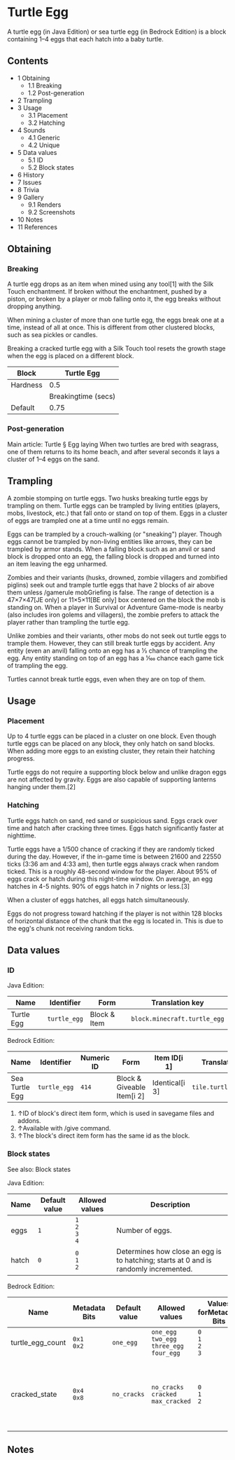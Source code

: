 # Turtle Egg
A turtle egg (in Java Edition) or sea turtle egg (in Bedrock Edition) is a block containing 1–4 eggs that each hatch into a baby turtle.

## Contents
- 1 Obtaining
	- 1.1 Breaking
	- 1.2 Post-generation
- 2 Trampling
- 3 Usage
	- 3.1 Placement
	- 3.2 Hatching
- 4 Sounds
	- 4.1 Generic
	- 4.2 Unique
- 5 Data values
	- 5.1 ID
	- 5.2 Block states
- 6 History
- 7 Issues
- 8 Trivia
- 9 Gallery
	- 9.1 Renders
	- 9.2 Screenshots
- 10 Notes
- 11 References

## Obtaining
### Breaking
A turtle egg drops as an item when mined using any tool[1] with the Silk Touch enchantment. If broken without the enchantment, pushed by a piston, or broken by a player or mob falling onto it, the egg breaks without dropping anything.

When mining a cluster of more than one turtle egg, the eggs break one at a time, instead of all at once. This is different from other clustered blocks, such as sea pickles or candles.

Breaking a cracked turtle egg with a Silk Touch tool resets the growth stage when the egg is placed on a different block.

| Block    | Turtle Egg          |
|----------|---------------------|
| Hardness | 0.5                 |
|          | Breakingtime (secs) |
| Default  | 0.75                |

### Post-generation
Main article: Turtle § Egg laying
When two turtles are bred with seagrass, one of them returns to its home beach, and after several seconds it lays a cluster of 1–4 eggs on the sand.

## Trampling
A zombie stomping on turtle eggs.
Two husks breaking turtle eggs by trampling on them.
Turtle eggs can be trampled by living entities (players, mobs, livestock, etc.) that fall onto or stand on top of them. Eggs in a cluster of eggs are trampled one at a time until no eggs remain.

Eggs can be trampled by a crouch-walking (or "sneaking") player. Though eggs cannot be trampled by non-living entities like arrows, they can be trampled by armor stands. When a falling block such as an anvil or sand block is dropped onto an egg, the falling block is dropped and turned into an item leaving the egg unharmed.

Zombies and their variants (husks, drowned, zombie villagers and zombified piglins) seek out and trample turtle eggs that have 2 blocks of air above them unless /gamerule mobGriefing is false. The range of detection is a 47×7×47‌[JE  only] or 11×5×11‌[BE  only] box centered on the block the mob is standing on. When a player in Survival or Adventure Game-mode is nearby (also includes iron golems and villagers), the zombie prefers to attack the player rather than trampling the turtle egg.

Unlike zombies and their variants, other mobs do not seek out turtle eggs to trample them. However, they can still break turtle eggs by accident. Any entity (even an anvil) falling onto an egg has a 1⁄3 chance of trampling the egg. Any entity standing on top of an egg has a 1⁄100 chance each game tick of trampling the egg.

Turtles cannot break turtle eggs, even when they are on top of them.

## Usage
### Placement
Up to 4 turtle eggs can be placed in a cluster on one block. Even though turtle eggs can be placed on any block, they only hatch on sand blocks. When adding more eggs to an existing cluster, they retain their hatching progress.

Turtle eggs do not require a supporting block below and unlike dragon eggs are not affected by gravity. Eggs are also capable of supporting lanterns hanging under them.[2]

### Hatching
Turtle eggs hatch on sand, red sand or suspicious sand. Eggs crack over time and hatch after cracking three times. Eggs hatch significantly faster at nighttime.

Turtle eggs have a 1/500 chance of cracking if they are randomly ticked during the day. However, if the in-game time is between 21600 and 22550 ticks (3:36 am and 4:33 am), then turtle eggs always crack when random ticked. This is a roughly 48-second window for the player. About 95% of eggs crack or hatch during this night-time window. On average, an egg hatches in 4-5 nights. 90% of eggs hatch in 7 nights or less.[3]

When a cluster of eggs hatches, all eggs hatch simultaneously.

Eggs do not progress toward hatching if the player is not within 128 blocks of horizontal distance of the chunk that the egg is located in. This is due to the egg's chunk not receiving random ticks.

## Data values
### ID
Java Edition:

| Name       | Identifier   | Form         | Translation key              |
|------------|--------------|--------------|------------------------------|
| Turtle Egg | `turtle_egg` | Block & Item | `block.minecraft.turtle_egg` |

Bedrock Edition:

| Name           | Identifier   | Numeric ID | Form                       | Item ID[i 1]   | Translation key        |
|----------------|--------------|------------|----------------------------|----------------|------------------------|
| Sea Turtle Egg | `turtle_egg` | `414`      | Block & Giveable Item[i 2] | Identical[i 3] | `tile.turtle_egg.name` |

1. ↑ID of block's direct item form, which is used in savegame files and addons.
2. ↑Available with /give command.
3. ↑The block's direct item form has the same id as the block.

### Block states
See also: Block states

Java Edition:

| Name  | Default value | Allowed values              | Description                                                                          |
|-------|---------------|-----------------------------|--------------------------------------------------------------------------------------|
| eggs  | `1`           | `1`<br/>`2`<br/>`3`<br/>`4` | Number of eggs.                                                                      |
| hatch | `0`           | `0`<br/>`1`<br/>`2`         | Determines how close an egg is to hatching; starts at 0 and is randomly incremented. |

Bedrock Edition:

| Name             | Metadata Bits   | Default value | Allowed values                                         | Values forMetadata Bits     | Description                                                                                  |
|------------------|-----------------|---------------|--------------------------------------------------------|-----------------------------|----------------------------------------------------------------------------------------------|
| turtle_egg_count | `0x1`<br/>`0x2` | `one_egg`     | `one_egg`<br/>`two_egg`<br/>`three_egg`<br/>`four_egg` | `0`<br/>`1`<br/>`2`<br/>`3` | Number of eggs.                                                                              |
| cracked_state    | `0x4`<br/>`0x8` | `no_cracks`   | `no_cracks`<br/>`cracked`<br/>`max_cracked`            | `0`<br/>`1`<br/>`2`         | Determines how close an egg is to hatching; starts at no cracks and is randomly incremented. |



## Notes


